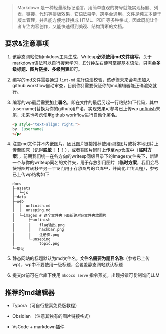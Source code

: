 > Markdown 是一种轻量级标记语言，用简单直观的符号就能实现标题、列表、链接、代码等排版效果，它语法易学、跨平台通用、文件是纯文本便于版本管理，并且能方便地转换成 HTML、PDF 等多种格式，因此既能让作者专注内容创作，又能快速得到美观、结构清晰的文档。

## 要求&注意事项

1. 该静态网站使用mkdocs工具生成，Writeup**必须使用md文件编写**，关于markdown语法可以自行搜索学习，五分钟左右便可掌握基本语法，只需会**多级标题、图片链接、多级列表**即可。

2. 编写的md文件需要通过 `lint-md` 进行语法校验，该步骤未来会考虑加入github workflow自动审查，目前你只需要保证你的md编辑器能正确渲染就行。

3. 编写的wp最后需要**加上署名**，即在文件的最后另起一行粘贴如下代码，其中[username]替换为你的github用户名，实现效果可参考已上传wp [unfinish](../../web/unfinish)末尾，未来也考虑使用github workflow进行自动化署名。
   ```markdown
   <p style="text-align: right;">
   by. [username]
   </p>
   ```

4. 注意md文件并不内嵌图片，因此图片链接推荐使用网络图片或将本地图片上传至图床（记得**脱敏！！！**），或者将图片同时上传至wp仓库中（**临时方案**），前期我们统一在各方向的writeup同级目录下的Images文件夹下，新建一个与你的writeup同名的文件夹，用于存放引用图片（**临时方案**，我们会尽快将图片转移至另一个专门用于存放图片的仓库中，并简化上传流程），参考已上传wp结构如下
   ```shell
   docs
   ├─assets
   │  └─js
   ├─data
   ├─web
   │  │  unfinish.md
   │  │  unseping.md
   │  └─images # 这个文件夹下面新建对应文件夹放图片
   │      ├─unfinish
   │      │    flag输出.png
   │      │    hackbar.png
   │      │    注册页.png
   │      └─unseping
   │           topic.png
   └─帮助
   ```

5. 静态网站的标题默认为md文件名，**文件名需要为题目名称**（参考已上传wp），wp中不要使用一级标题，会覆盖静态网站默认标题

6. 提交pr前可在仓库下使用 `mkdocs serve` 指令预览，出现报错可复制询问LLM

## 推荐的md编辑器

- Typora（可自行搜索免费版教程）

- Obsidian （注意其独有的图片链接格式）
- VsCode + markdown插件